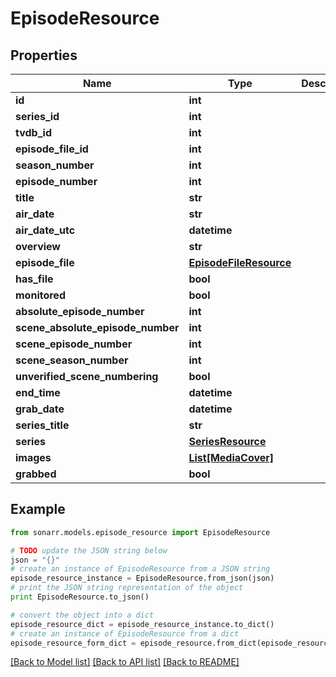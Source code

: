 # EpisodeResource


## Properties
Name | Type | Description | Notes
------------ | ------------- | ------------- | -------------
**id** | **int** |  | [optional] 
**series_id** | **int** |  | [optional] 
**tvdb_id** | **int** |  | [optional] 
**episode_file_id** | **int** |  | [optional] 
**season_number** | **int** |  | [optional] 
**episode_number** | **int** |  | [optional] 
**title** | **str** |  | [optional] 
**air_date** | **str** |  | [optional] 
**air_date_utc** | **datetime** |  | [optional] 
**overview** | **str** |  | [optional] 
**episode_file** | [**EpisodeFileResource**](EpisodeFileResource.md) |  | [optional] 
**has_file** | **bool** |  | [optional] 
**monitored** | **bool** |  | [optional] 
**absolute_episode_number** | **int** |  | [optional] 
**scene_absolute_episode_number** | **int** |  | [optional] 
**scene_episode_number** | **int** |  | [optional] 
**scene_season_number** | **int** |  | [optional] 
**unverified_scene_numbering** | **bool** |  | [optional] 
**end_time** | **datetime** |  | [optional] 
**grab_date** | **datetime** |  | [optional] 
**series_title** | **str** |  | [optional] 
**series** | [**SeriesResource**](SeriesResource.md) |  | [optional] 
**images** | [**List[MediaCover]**](MediaCover.md) |  | [optional] 
**grabbed** | **bool** |  | [optional] 

## Example

```python
from sonarr.models.episode_resource import EpisodeResource

# TODO update the JSON string below
json = "{}"
# create an instance of EpisodeResource from a JSON string
episode_resource_instance = EpisodeResource.from_json(json)
# print the JSON string representation of the object
print EpisodeResource.to_json()

# convert the object into a dict
episode_resource_dict = episode_resource_instance.to_dict()
# create an instance of EpisodeResource from a dict
episode_resource_form_dict = episode_resource.from_dict(episode_resource_dict)
```
[[Back to Model list]](../README.md#documentation-for-models) [[Back to API list]](../README.md#documentation-for-api-endpoints) [[Back to README]](../README.md)


